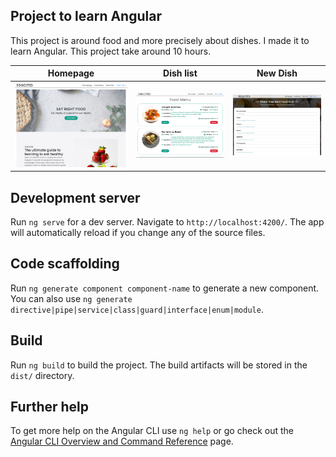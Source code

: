 ## Project to learn Angular

This project is around food and more precisely about dishes. I made it to learn Angular.
This project take around 10 hours.

Homepage                   |  Dish list                   |  New Dish
:-------------------------:|:---------------------------: |:---------------------------:
![](/img-git/homepage.png) |![](/img-git/food-menu.png)   | ![](/img-git/new-dish.png)



## Development server

Run `ng serve` for a dev server. Navigate to `http://localhost:4200/`. The app will automatically reload if you change any of the source files.

## Code scaffolding

Run `ng generate component component-name` to generate a new component. You can also use `ng generate directive|pipe|service|class|guard|interface|enum|module`.

## Build

Run `ng build` to build the project. The build artifacts will be stored in the `dist/` directory.

## Further help

To get more help on the Angular CLI use `ng help` or go check out the [Angular CLI Overview and Command Reference](https://angular.io/cli) page.
